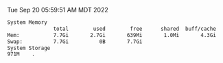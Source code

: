 Tue Sep 20 05:59:51 AM MDT 2022
```bash
System Memory
               total        used        free      shared  buff/cache   available
Mem:           7.7Gi       2.7Gi       639Mi       1.0Mi       4.3Gi       4.6Gi
Swap:          7.7Gi          0B       7.7Gi
System Storage
971M	.
```
```bash
